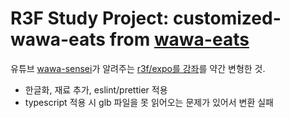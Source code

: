 # R3F Study Project: customized-wawa-eats from [wawa-eats](https://github.com/wass08/r3f-wawa-eats)

유튜브 [wawa-sensei](https://www.youtube.com/@WawaSensei)가 알려주는 [r3f/expo를 강좌](https://www.youtube.com/watch?v=oCU5j5P20To)를 약간 변형한 것.

- 한글화, 재료 추가, eslint/prettier 적용
- typescript 적용 시 glb 파일을 못 읽어오는 문제가 있어서 변환 실패
